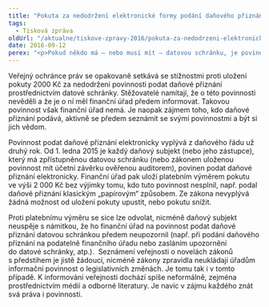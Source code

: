 ```yaml
---
title: "Pokuta za nedodržení elektronické formy podání daňového přiznání"
tags:
  - Tisková zpráva
oldUrl: "/aktualne/tiskove-zpravy-2016/pokuta-za-nedodrzeni-elektronicke-formy-podani-danoveho-priznani-1"
date: 2016-09-12
perex: "<p>Pokud někdo má – nebo musí mít – datovou schránku, je povinen podat daňové přiznání jejím prostřednictví. Platí to už druhý rok, přesto o této povinnosti řada lidí stále neví. Proti pokutě se přitom nelze bránit.</p>"
---
```


<!-- imported from the old website -->

<p>Veřejný ochránce práv se opakovaně setkává se stížnostmi proti uložení pokuty 2000 Kč za nedodržení povinnosti podat daňové přiznání prostřednictvím datové schránky. Stěžovatelé namítají, že o této povinnosti nevěděli a že je o ní měl finanční úřad předem informovat. Takovou povinnost však finanční úřad nemá. Je naopak zájmem toho, kdo daňové přiznání podává, aktivně se předem seznámit se svými povinnostmi a být si jich vědom.</p><p>Povinnost podat daňové přiznání elektronicky vyplývá z daňového řádu už druhý rok. Od 1. ledna 2015 je každý daňový subjekt (nebo jeho zástupce), který má zpřístupněnou datovou schránku (nebo zákonem uloženou povinnost mít účetní závěrku ověřenou auditorem), povinen podat daňové přiznání elektronicky. Finanční úřad pak uloží platebním výměrem pokutu ve výši 2 000 Kč bez výjimky tomu, kdo tuto povinnost nesplnil, např. podal daňové přiznání klasickým „papírovým“ způsobem. Ze zákona nevyplývá žádná možnost od uložení pokuty upustit, nebo pokutu snížit. </p><p> Proti platebnímu výměru se sice lze odvolat, nicméně daňový subjekt neuspěje s námitkou, že ho finanční úřad na povinnost podat daňové přiznání datovou schránkou předem neupozornil (např. při podání daňového přiznání na podatelně finančního úřadu nebo zasláním upozornění do datové schránky, atp.).  Seznámení veřejnosti o novelách zákonů s předstihem je jistě žádoucí, nicméně zákony zpravidla neukládají úřadům informační povinnost o legislativních změnách. Je tomu tak i v tomto případě. K informování veřejnosti dochází spíše neformálně, zejména prostřednictvím médií a odborné literatury. Je navíc v zájmu každého znát svá práva i povinnosti.</p>

